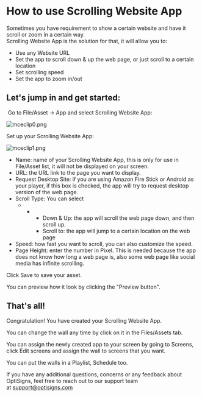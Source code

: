 # How to use Scrolling Website App

Sometimes you have requirement to show a certain website and have it scroll or zoom in a certain way.  
Scrolling Website App is the solution for that, it will allow you to:

* Use any Website URL
* Set the app to scroll down & up the web page, or just scroll to a certain location
* Set scrolling speed
* Set the app to zoom in/out

## Let's jump in and get started:

 Go to File/Asset -> App and select Scrolling Website App:

![mceclip0.png](https://support.optisigns.com/hc/article_attachments/360095655314)

Set up your Scrolling Website App:

![mceclip1.png](https://support.optisigns.com/hc/article_attachments/360097955053)

* Name: name of your Scrolling Website App, this is only for use in File/Asset list, it will not be displayed on your screen.
* URL: the URL link to the page you want to display.
* Request Desktop Site: if you are using Amazon Fire Stick or Android as your player, if this box is checked, the app will try to request desktop version of the web page.
* Scroll Type: You can select
  + - * Down & Up: the app will scroll the web page down, and then scroll up.
      * Scroll to: the app will jump to a certain location on the web page
* Speed: how fast you want to scroll, you can also customize the speed.
* Page Height: enter the number in Pixel. This is needed because the app does not know how long a web page is, also some web page like social media has infinite scrolling.

Click Save to save your asset.

You can preview how it look by clicking the "Preview button".

## That's all!

Congratulation! You have created your Scrolling Website App.

You can change the wall any time by click on it in the Files/Assets tab.

You can assign the newly created app to your screen by going to Screens, click Edit screens and assign the wall to screens that you want.

You can put the walls in a Playlist, Schedule too.

If you have any additional questions, concerns or any feedback about OptiSigns, feel free to reach out to our support team at [support@optisigns.com](mailto:support@optisigns.com)